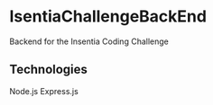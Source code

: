 # IsentiaChallengeBackEnd
Backend for the Insentia Coding Challenge


## Technologies
Node.js
Express.js

